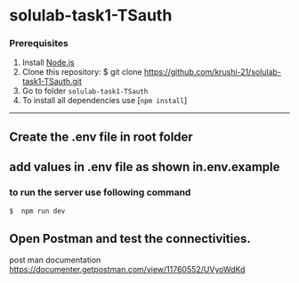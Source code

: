 # solulab-task1-TSauth

### Prerequisites

1. Install [Node.js](https://nodejs.org/en/download/)
2. Clone this repository: $ git clone https://github.com/krushi-21/solulab-task1-TSauth.git
3. Go to folder `solulab-task1-TSauth`
4. To install all dependencies use [`npm install`]

---

## Create the .env file in root folder

## add values in .env file as shown in.env.example

### to run the server use following command

```bash
$  npm run dev
```

## Open Postman and test the connectivities.
post man documentation https://documenter.getpostman.com/view/11760552/UVyoWdKd
